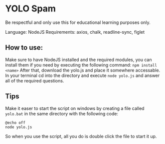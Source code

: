 # YOLO Spam

Be respectful and only use this for educational learning purposes only.

Language: NodeJS
Requirements: axios, chalk, readline-sync, figlet

## How to use:

Make sure to have NodeJS installed and the required modules, you can install them if you need by executing the following command:
`npm install <name>`
After that, download the yolo.js and place it somewhere accessable. In your terminal cd into the directory and execute `node yolo.js` and answer all of the required questions.

## Tips

Make it easer to start the script on windows by creating a file called `yolo.bat` in the same directory with the following code:
```
@echo off
node yolo.js
```
So when you use the script, all you do is double click the file to start it up.
